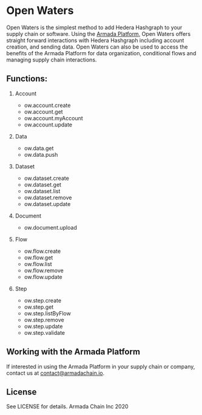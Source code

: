 # Open Waters

Open Waters is the simplest method to add Hedera Hashgraph to your supply chain or software. Using the [Armada Platform](https://armadachain.io), Open Waters offers straight forward interactions with Hedera Hashgraph including account creation, and sending data. Open Waters can also be used to access the benefits of the Armada Platform for data organization, conditional flows and managing supply chain interactions. 

## Functions:

1. Account
    - ow.account.create
    - ow.account.get
    - ow.account.myAccount
    - ow.account.update

2. Data
    - ow.data.get
    - ow.data.push

3. Dataset
    - ow.dataset.create
    - ow.dataset.get
    - ow.dataset.list
    - ow.dataset.remove
    - ow.dataset.update

4. Document
    - ow.document.upload

5. Flow
    - ow.flow.create
    - ow.flow.get
    - ow.flow.list
    - ow.flow.remove
    - ow.flow.update

6. Step
    - ow.step.create
    - ow.step.get
    - ow.step.listByFlow
    - ow.step.remove
    - ow.step.update
    - ow.step.validate

## Working with the Armada Platform

If interested in using the Armada Platform in your supply chain or company, contact us at contact@armadachain.io.

## License

See LICENSE for details. Armada Chain Inc 2020



